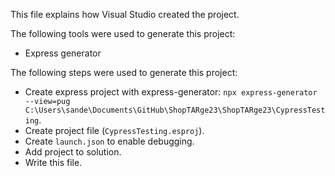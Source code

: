This file explains how Visual Studio created the project.

The following tools were used to generate this project:
- Express generator

The following steps were used to generate this project:
- Create express project with express-generator: `npx express-generator --view=pug C:\Users\sande\Documents\GitHub\ShopTARge23\ShopTARge23\CypressTesting`.
- Create project file (`CypressTesting.esproj`).
- Create `launch.json` to enable debugging.
- Add project to solution.
- Write this file.
